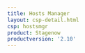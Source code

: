 ```yaml
---
title: Hosts Manager
layout: csp-detail.html
csp: hostsmgr
product: Stagenow
productversion: '2.10'
---
```







